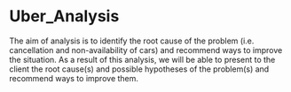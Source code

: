 # Uber_Analysis
The aim of analysis is to identify the root cause of the problem (i.e. cancellation and
non-availability of cars) and recommend ways to improve the situation. As a result of this
analysis, we will be able to present to the client the root cause(s) and possible hypotheses
of the problem(s) and recommend ways to improve them.
